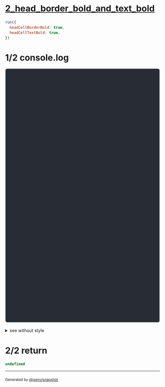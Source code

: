 # [2_head_border_bold_and_text_bold](../../table_head.test.mjs#L231)

```js
run({
  headCellBorderBold: true,
  headCellTextBold: true,
})
```

# 1/2 console.log

![img](console.log.svg)

<details>
  <summary>see without style</summary>

```console
--- a ---
┏━━━━━━━┳━━━━━┳━━━━━━━━┓
┃ name  ┃ age ┃ status ┃
┡━━━━━━━╇━━━━━╇━━━━━━━━┩
│ dam   │ 35  │ ✅     │
│ flore │ 30  │ 🚀     │
└───────┴─────┴────────┘

--- a_rounded ---
┏━━━━━━━┳━━━━━┳━━━━━━━━┓
┃ name  ┃ age ┃ status ┃
┡━━━━━━━╇━━━━━╇━━━━━━━━┩
│ dam   │ 35  │ ✅     │
│ flore │ 30  │ 🚀     │
╰───────┴─────┴────────╯

--- a_double ---
┏━━━━━━━┳━━━━━┳━━━━━━━━┓
┃ name  ┃ age ┃ status ┃
╞═══════╪═════╪════════╡
│ dam   │ 35  │ ✅     │
│ flore │ 30  │ 🚀     │
└───────┴─────┴────────┘

--- a_double_rounded ---
┏━━━━━━━┳━━━━━┳━━━━━━━━┓
┃ name  ┃ age ┃ status ┃
╞═══════╪═════╪════════╡
│ dam   │ 35  │ ✅     │
│ flore │ 30  │ 🚀     │
╰───────┴─────┴────────╯

--- b ---
 name  ┃ age ┃ status 
───────╀─────╀────────
 dam   │ 35  │ ✅     
 flore │ 30  │ 🚀     

--- b_double ---
 name  ┃ age ┃ status 
═══════╪═════╪════════
 dam   │ 35  │ ✅     
 flore │ 30  │ 🚀     

--- product ---
             ┌──────┬─────────┐
             │ free │ premium │
             └──────┼─────────┤
┌───────────┐       │         │
│ feature a │  ✔    │ ✔       │
├───────────┼───────┼─────────┤
│ feature b │  ✖    │ ✔       │
└───────────┴───────┴─────────┘

```

</details>


# 2/2 return

```js
undefined
```

---

<sub>
  Generated by <a href="https://github.com/jsenv/core/tree/main/packages/independent/snapshot">@jsenv/snapshot</a>
</sub>
